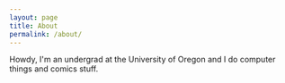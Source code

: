 ```yaml
---
layout: page
title: About
permalink: /about/
---
```

Howdy, I'm an undergrad at the University of Oregon and I do computer
things and comics stuff.
